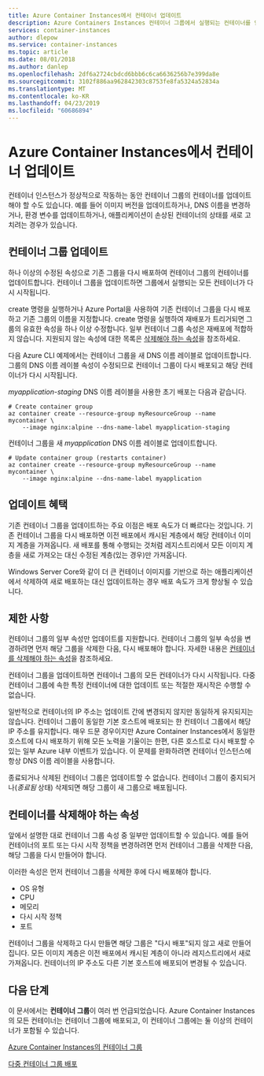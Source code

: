 ```yaml
---
title: Azure Container Instances에서 컨테이너 업데이트
description: Azure Containers Instances 컨테이너 그룹에서 실행되는 컨테이너를 업데이트하는 방법을 알아봅니다.
services: container-instances
author: dlepow
ms.service: container-instances
ms.topic: article
ms.date: 08/01/2018
ms.author: danlep
ms.openlocfilehash: 2df6a2724cbdcd6bbb6c6ca6636256b7e399da8e
ms.sourcegitcommit: 3102f886aa962842303c8753fe8fa5324a52834a
ms.translationtype: MT
ms.contentlocale: ko-KR
ms.lasthandoff: 04/23/2019
ms.locfileid: "60686894"
---
```

# <a name="update-containers-in-azure-container-instances"></a>Azure Container Instances에서 컨테이너 업데이트

컨테이너 인스턴스가 정상적으로 작동하는 동안 컨테이너 그룹의 컨테이너를 업데이트해야 할 수도 있습니다. 예를 들어 이미지 버전을 업데이트하거나, DNS 이름을 변경하거나, 환경 변수를 업데이트하거나, 애플리케이션이 손상된 컨테이너의 상태를 새로 고치려는 경우가 있습니다.

## <a name="update-a-container-group"></a>컨테이너 그룹 업데이트

하나 이상의 수정된 속성으로 기존 그룹을 다시 배포하여 컨테이너 그룹의 컨테이너를 업데이트합니다. 컨테이너 그룹을 업데이트하면 그룹에서 실행되는 모든 컨테이너가 다시 시작됩니다.

create 명령을 실행하거나 Azure Portal을 사용하여 기존 컨테이너 그룹을 다시 배포하고 기존 그룹의 이름을 지정합니다. create 명령을 실행하여 재배포가 트리거되면 그룹의 유효한 속성을 하나 이상 수정합니다. 일부 컨테이너 그룹 속성은 재배포에 적합하지 않습니다. 지원되지 않는 속성에 대한 목록은 [삭제해야 하는 속성](#properties-that-require-container-delete)을 참조하세요.

다음 Azure CLI 예제에서는 컨테이너 그룹을 새 DNS 이름 레이블로 업데이트합니다. 그룹의 DNS 이름 레이블 속성이 수정되므로 컨테이너 그룹이 다시 배포되고 해당 컨테이너가 다시 시작됩니다.

*myapplication-staging* DNS 이름 레이블을 사용한 초기 배포는 다음과 같습니다.

```azurecli-interactive
# Create container group
az container create --resource-group myResourceGroup --name mycontainer \
    --image nginx:alpine --dns-name-label myapplication-staging
```

컨테이너 그룹을 새 *myapplication* DNS 이름 레이블로 업데이트합니다.

```azurecli-interactive
# Update container group (restarts container)
az container create --resource-group myResourceGroup --name mycontainer \
    --image nginx:alpine --dns-name-label myapplication
```

## <a name="update-benefits"></a>업데이트 혜택

기존 컨테이너 그룹을 업데이트하는 주요 이점은 배포 속도가 더 빠르다는 것입니다. 기존 컨테이너 그룹을 다시 배포하면 이전 배포에서 캐시된 계층에서 해당 컨테이너 이미지 계층을 가져옵니다. 새 배포를 통해 수행되는 것처럼 레지스트리에서 모든 이미지 계층을 새로 가져오는 대신 수정된 계층(있는 경우)만 가져옵니다.

Windows Server Core와 같이 더 큰 컨테이너 이미지를 기반으로 하는 애플리케이션에서 삭제하여 새로 배포하는 대신 업데이트하는 경우 배포 속도가 크게 향상될 수 있습니다.

## <a name="limitations"></a>제한 사항

컨테이너 그룹의 일부 속성만 업데이트를 지원합니다. 컨테이너 그룹의 일부 속성을 변경하려면 먼저 해당 그룹을 삭제한 다음, 다시 배포해야 합니다. 자세한 내용은 [컨테이너를 삭제해야 하는 속성](#properties-that-require-container-delete)을 참조하세요.

컨테이너 그룹을 업데이트하면 컨테이너 그룹의 모든 컨테이너가 다시 시작됩니다. 다중 컨테이너 그룹에 속한 특정 컨테이너에 대한 업데이트 또는 적절한 재시작은 수행할 수 없습니다.

일반적으로 컨테이너의 IP 주소는 업데이트 간에 변경되지 않지만 동일하게 유지되지는 않습니다. 컨테이너 그룹이 동일한 기본 호스트에 배포되는 한 컨테이너 그룹에서 해당 IP 주소를 유지합니다. 매우 드문 경우이지만 Azure Container Instances에서 동일한 호스트에 다시 배포하기 위해 모든 노력을 기울이는 한편, 다른 호스트로 다시 배포할 수 있는 일부 Azure 내부 이벤트가 있습니다. 이 문제를 완화하려면 컨테이너 인스턴스에 항상 DNS 이름 레이블을 사용합니다.

종료되거나 삭제된 컨테이너 그룹은 업데이트할 수 없습니다. 컨테이너 그룹이 중지되거나(*종료됨* 상태) 삭제되면 해당 그룹이 새 그룹으로 배포됩니다.

## <a name="properties-that-require-container-delete"></a>컨테이너를 삭제해야 하는 속성

앞에서 설명한 대로 컨테이너 그룹 속성 중 일부만 업데이트할 수 있습니다. 예를 들어 컨테이너의 포트 또는 다시 시작 정책을 변경하려면 먼저 컨테이너 그룹을 삭제한 다음, 해당 그룹을 다시 만들어야 합니다.

이러한 속성은 먼저 컨테이너 그룹을 삭제한 후에 다시 배포해야 합니다.

* OS 유형
* CPU
* 메모리
* 다시 시작 정책
* 포트

컨테이너 그룹을 삭제하고 다시 만들면 해당 그룹은 "다시 배포"되지 않고 새로 만들어집니다. 모든 이미지 계층은 이전 배포에서 캐시된 계층이 아니라 레지스트리에서 새로 가져옵니다. 컨테이너의 IP 주소도 다른 기본 호스트에 배포되어 변경될 수 있습니다.

## <a name="next-steps"></a>다음 단계

이 문서에서는 **컨테이너 그룹**이 여러 번 언급되었습니다. Azure Container Instances의 모든 컨테이너는 컨테이너 그룹에 배포되고, 이 컨테이너 그룹에는 둘 이상의 컨테이너가 포함될 수 있습니다.

[Azure Container Instances의 컨테이너 그룹](container-instances-container-groups.md)

[다중 컨테이너 그룹 배포](container-instances-multi-container-group.md)

<!-- LINKS - External -->

<!-- LINKS - Internal -->
[az-container-create]: /cli/azure/container?view=azure-cli-latest#az-container-create
[az-container-logs]: /cli/azure/container?view=azure-cli-latest#az-container-logs
[az-container-show]: /cli/azure/container?view=azure-cli-latest#az-container-show
[azure-cli-install]: /cli/azure/install-azure-cli
